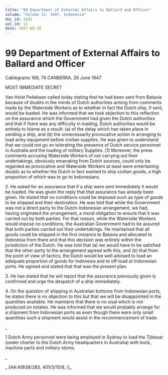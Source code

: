 ```yaml
---
title: "99 Department of External Affairs to Ballard and Officer"
volume: "Volume 11: 1947, Indonesia"
doc_id: 4283
vol_id: 11
date: 1947-06-26
---
```


# 99 Department of External Affairs to Ballard and Officer

Cablegrams 168, 74 CANBERRA, 26 June 1947

MOST IMMEDIATE SECRET

Van Holst Pellekaan called today stating that he had been sent from Batavia because of doubts in the minds of Dutch authorities arising from comments made by the Waterside Workers as to whether in fact the Dutch ship, if sent, would be loaded. He was informed that we took objection to this reflection on the assurance which the Government had given the Dutch authorities and that if there was any difficulty in loading, Dutch authorities would be entirely to blame as a result: (a) of the delay which has taken place in sending a ship, and (b) the unnecessarily provocative action in arranging to load army equipment before civilian supplies. He was given to understand that we could not go on tolerating the presence of Dutch service personnel in Australia and the loading of military Supplies. [1] Moreover, the press comments accusing Waterside Workers of not carrying out their undertakings, obviously emanating from Dutch sources, could only be regarded as provocative and Waterside Workers at least were entertaining doubts as to whether the Dutch in fact wanted to ship civilian goods, a high proportion of which was to go to Indonesians.

2\. He asked for an assurance that if a ship were sent immediately it would be loaded. He was given the reply that that assurance has already been given. He stated that no conditions could be imposed such as type of goods to be shipped and their destination. He was told that while the Government was not a direct party to the Dutch-Indonesian arrangement, we had, having originated the arrangement, a moral obligation to ensure that it was carried out by both parties. For that reason, while the Waterside Workers would impose no conditions, the Australian Government had to be assured that both parties carried out their undertakings. He maintained that all goods could be shipped in the first instance to Batavia and allocated to Indonesia from there and that this decision was entirely within the jurisdiction of the Dutch. He was told that (a) we would have to be satisfied that the other party to the arrangement agreed with this, and (b) that from the point of view of tactics, the Dutch would be well advised to load an adequate proportion of goods for Indonesia and to off-load at Indonesian ports. He agreed and stated that that was the present plan.

3\. He has stated that he will report that the assurance previously given is confirmed and urge the despatch of a ship immediately.

4\. On the question of shipping in Australian bottoms from Indonesian ports, he states there is no objection to this but that we will be disappointed in the quantities available. He maintains that there is no sisal which is not produced on estates. He was informed that we would probably arrange for a shipment from Indonesian ports as even though there were only small quantities such a shipment would assist in the recommencement of trade.

_

1 Dutch Army personnel were being employed in Sydney to load the Tjibesar (under charter to the Dutch Army headquarters in Australia) with tools, machine parts and military stores.

_

_ [AA:A1838/283, 401/3/10/8, i]_
